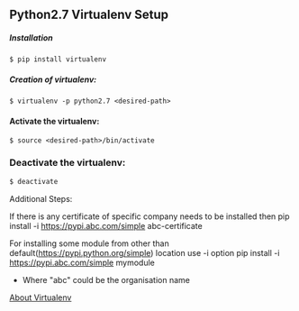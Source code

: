 ## Python2.7 Virtualenv Setup

##### Installation
```
$ pip install virtualenv
```

##### Creation of virtualenv:
```
$ virtualenv -p python2.7 <desired-path>
```

#### Activate the virtualenv:
```
$ source <desired-path>/bin/activate
```

### Deactivate the virtualenv:
```bash
$ deactivate
```

Additional Steps:

If there is any certificate of specific company needs to be installed then
pip install -i https://pypi.abc.com/simple abc-certificate

For installing some module from other than default(https://pypi.python.org/simple) location use -i option
pip install -i https://pypi.abc.com/simple mymodule

* Where "abc" could be the organisation name

[About Virtualenv](https://virtualenv.pypa.io/en/stable/)
